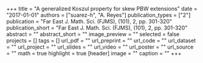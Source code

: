 +++
title = "A generalized Koszul property for skew PBW extensions"
date = "2017-01-01"
authors = ["suarez-h", "A. Reyes"]
publication_types = ["2"]
publication = "Far East J.  Math. Sci. (FJMS), (101), 2, pp. 301-320"
publication_short = "Far East J.  Math. Sci. (FJMS), (101), 2, pp. 301-320"
abstract = ""
abstract_short = ""
image_preview = ""
selected = false
projects = []
tags = []
url_pdf = ""
url_preprint = ""
url_code = ""
url_dataset = ""
url_project = ""
url_slides = ""
url_video = ""
url_poster = ""
url_source = ""
math = true
highlight = true
[header]
image = ""
caption = ""
+++
